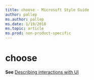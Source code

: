 ```yaml
---
title: choose - Microsoft Style Guide
author: pallep
ms.author: pallep
ms.date: 1/19/2018
ms.topic: article
ms.prod: non-product-specific
---
```


# choose

**See** [Describing interactions with UI](/style-guide/procedures-instructions/describing-interactions-with-ui)
